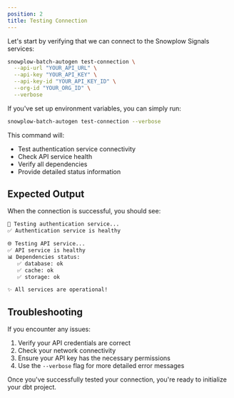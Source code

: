 ```yaml
---
position: 2
title: Testing Connection
---
```


Let's start by verifying that we can connect to the Snowplow Signals services:

```bash
snowplow-batch-autogen test-connection \
  --api-url "YOUR_API_URL" \
  --api-key "YOUR_API_KEY" \
  --api-key-id "YOUR_API_KEY_ID" \
  --org-id "YOUR_ORG_ID" \
  --verbose
```

If you've set up environment variables, you can simply run:

```bash
snowplow-batch-autogen test-connection --verbose
```

This command will:

- Test authentication service connectivity
- Check API service health
- Verify all dependencies
- Provide detailed status information

## Expected Output

When the connection is successful, you should see:

```bash
🔐 Testing authentication service...
✅ Authentication service is healthy

🌐 Testing API service...
✅ API service is healthy
📊 Dependencies status:
   ✅ database: ok
   ✅ cache: ok
   ✅ storage: ok

✨ All services are operational!
```

## Troubleshooting

If you encounter any issues:

1. Verify your API credentials are correct
2. Check your network connectivity
3. Ensure your API key has the necessary permissions
4. Use the `--verbose` flag for more detailed error messages

Once you've successfully tested your connection, you're ready to initialize your dbt project. 